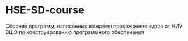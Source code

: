 # HSE-SD-course
Сборник программ, написанных во время прохождения курса от НИУ ВШЭ по конструированию программного обеспечения
